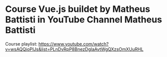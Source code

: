 # Course Vue.js buildet by Matheus Battisti in YouTube Channel Matheus Battisti

Course playlist: https://www.youtube.com/watch?v=wsAQQioPIJs&list=PLnDvRpP8BnezDglaAvtWgQXzsOmXUuRHL

